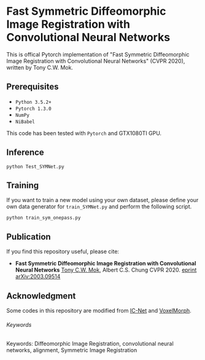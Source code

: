 # Fast Symmetric Diffeomorphic Image Registration with Convolutional Neural Networks

This is offical Pytorch implementation of "Fast Symmetric Diffeomorphic Image Registration with Convolutional Neural Networks" (CVPR 2020), written by Tony C.W. Mok.

## Prerequisites
- `Python 3.5.2+`
- `Pytorch 1.3.0`
- `NumPy`
- `NiBabel`

This code has been tested with `Pytorch` and GTX1080TI GPU.

## Inference
```
python Test_SYMNet.py
```

## Training
If you want to train a new model using your own dataset, please define your own data generator for `train_SYMNet.py` and perform the following script.

```
python train_sym_onepass.py
```

## Publication
If you find this repository useful, please cite:

- **Fast Symmetric Diffeomorphic Image Registration with Convolutional Neural Networks**
[Tony C.W. Mok](https://cwmok.github.io/ "Tony C.W. Mok"), Albert C.S. Chung
CVPR 2020. [eprint arXiv:2003.09514](https://arxiv.org/abs/2003.09514 "eprint arXiv:2003.09514")

## Acknowledgment
Some codes in this repository are modified from [IC-Net](https://github.com/zhangjun001/ICNet) and [VoxelMorph](https://github.com/voxelmorph/voxelmorph).

###### Keywords
Keywords: Diffeomorphic Image Registration, convolutional neural networks, alignment, Symmetric Image Registration
